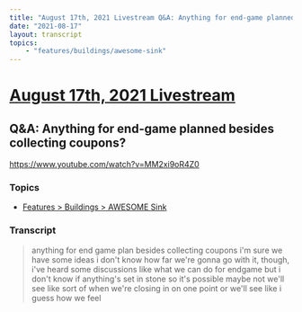 ```yaml
---
title: "August 17th, 2021 Livestream Q&A: Anything for end-game planned besides collecting coupons?"
date: "2021-08-17"
layout: transcript
topics:
    - "features/buildings/awesome-sink"
---
```

# [August 17th, 2021 Livestream](../2021-08-17.md)
## Q&A: Anything for end-game planned besides collecting coupons?
https://www.youtube.com/watch?v=MM2xi9oR4Z0

### Topics
* [Features > Buildings > AWESOME Sink](../topics/features/buildings/awesome-sink.md)

### Transcript

> anything for end game plan besides collecting coupons i'm sure we have some ideas i don't know how far we're gonna go with it, though, i've heard some discussions like what we can do for endgame but i don't know if anything's set in stone so it's possible maybe not we'll see like sort of when we're closing in on one point or we'll see like i guess how we feel
